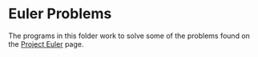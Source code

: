 # Euler Problems

The programs in this folder work to solve some of the problems found on the [Project Euler](https://projecteuler.net/archives) page.